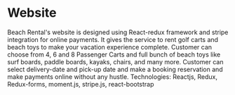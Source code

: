 # Website

Beach Rental's website is designed using React-redux framework and stripe integration for online payments. It gives the service to rent golf carts and beach toys to make your vacation experience complete. Customer can choose from 4, 6 and 8 Passenger Carts and full bunch of beach toys like surf boards, paddle boards, kayaks, chairs, and many more. Customer can select delivery-date and pick-up date and make a booking reservation and make payments online without any hustle.
Technologies: Reactjs, Redux, Redux-forms, moment.js, stripe.js, react-bootstrap
